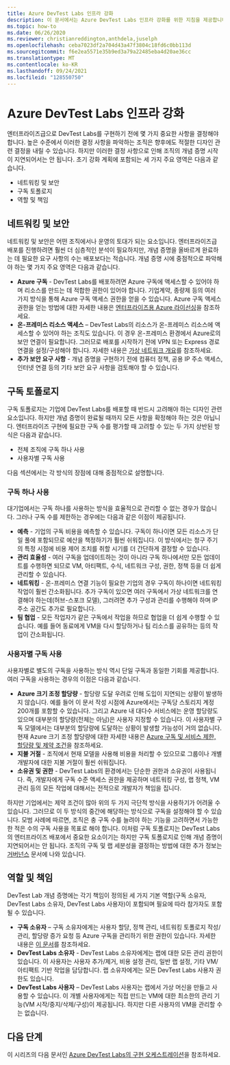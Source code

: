 ```yaml
---
title: Azure DevTest Labs 인프라 강화
description: 이 문서에서는 Azure DevTest Labs 인프라 강화를 위한 지침을 제공합니다.
ms.topic: how-to
ms.date: 06/26/2020
ms.reviewer: christianreddington,anthdela,juselph
ms.openlocfilehash: ceba7023df2a704d43a47f3804c18fd6c0bb113d
ms.sourcegitcommit: f6e2ea5571e35b9ed3a79a22485eba4d20ae36cc
ms.translationtype: MT
ms.contentlocale: ko-KR
ms.lasthandoff: 09/24/2021
ms.locfileid: "128550750"
---
```

# <a name="scale-up-your-azure-devtest-labs-infrastructure"></a>Azure DevTest Labs 인프라 강화
엔터프라이즈급으로 DevTest Labs를 구현하기 전에 몇 가지 중요한 사항을 결정해야 합니다. 높은 수준에서 이러한 결정 사항을 파악하는 조직은 향후에도 적절한 디자인 관련 결정을 내릴 수 있습니다. 하지만 이러한 결정 사항으로 인해 조직의 개념 증명 시작이 지연되어서는 안 됩니다. 초기 강화 계획에 포함되는 세 가지 주요 영역은 다음과 같습니다.

- 네트워킹 및 보안
- 구독 토폴로지
- 역할 및 책임

## <a name="networking-and-security"></a>네트워킹 및 보안
네트워킹 및 보안은 어떤 조직에서나 운영의 토대가 되는 요소입니다. 엔터프라이즈급 배포를 진행하려면 훨씬 더 심층적인 분석이 필요하지만, 개념 증명을 올바르게 완료하는 데 필요한 요구 사항의 수는 배포보다는 적습니다. 개념 증명 시에 중점적으로 파악해야 하는 몇 가지 주요 영역은 다음과 같습니다.

- **Azure 구독** - DevTest Labs를 배포하려면 Azure 구독에 액세스할 수 있어야 하며 리소스를 만드는 데 적합한 권한이 있어야 합니다. 기업계약, 종량제 등의 여러 가지 방식을 통해 Azure 구독 액세스 권한을 얻을 수 있습니다. Azure 구독 액세스 권한을 얻는 방법에 대한 자세한 내용은 [엔터프라이즈용 Azure 라이선싱](https://azure.microsoft.com/pricing/enterprise-agreement/)을 참조하세요.
- **온-프레미스 리소스 액세스** – DevTest Labs의 리소스가 온-프레미스 리소스에 액세스할 수 있어야 하는 조직도 있습니다. 이 경우 온-프레미스 환경에서 Azure로의 보안 연결이 필요합니다. 그러므로 배포를 시작하기 전에 VPN 또는 Express 경로 연결을 설정/구성해야 합니다. 자세한 내용은 [가상 네트워크 개요](../virtual-network/virtual-networks-overview.md)를 참조하세요.
- **추가 보안 요구 사항** - 개념 증명을 구현하기 전에 컴퓨터 정책, 공용 IP 주소 액세스, 인터넷 연결 등의 기타 보안 요구 사항을 검토해야 할 수 있습니다. 

## <a name="subscription-topology"></a>구독 토폴로지
구독 토폴로지는 기업에 DevTest Labs를 배포할 때 반드시 고려해야 하는 디자인 관련 요소입니다. 하지만 개념 증명이 완료될 때까지 모든 사항을 확정해야 하는 것은 아닙니다. 엔터프라이즈 구현에 필요한 구독 수를 평가할 때 고려할 수 있는 두 가지 상반된 방식은 다음과 같습니다. 

- 전체 조직에 구독 하나 사용
- 사용자별 구독 사용

다음 섹션에서는 각 방식의 장점에 대해 중점적으로 설명합니다.

### <a name="one-subscription"></a>구독 하나 사용
대기업에서는 구독 하나를 사용하는 방식을 효율적으로 관리할 수 없는 경우가 많습니다. 그러나 구독 수를 제한하는 경우에는 다음과 같은 이점이 제공됩니다.

- **예측** - 기업의 구독 비용을 예측할 수 있습니다.  구독이 하나이면 모든 리소스가 단일 풀에 포함되므로 예산을 책정하기가 훨씬 쉬워집니다. 이 방식에서는 청구 주기의 특정 시점에 비용 제어 조치를 취할 시기를 더 간단하게 결정할 수 있습니다.
- **관리 효율성** - 여러 구독을 업데이트하는 것이 아니라 구독 하나에서만 모든 업데이트를 수행하면 되므로 VM, 아티팩트, 수식, 네트워크 구성, 권한, 정책 등을 더 쉽게 관리할 수 있습니다.
- **네트워킹** - 온-프레미스 연결 기능이 필요한 기업의 경우 구독이 하나이면 네트워킹 작업이 훨씬 간소화됩니다. 추가 구독이 있으면 여러 구독에서 가상 네트워크를 연결해야 하는데(허브-스포크 모델), 그러려면 추가 구성과 관리를 수행해야 하며 IP 주소 공간도 추가로 필요합니다.
- **팀 협업** - 모든 작업자가 같은 구독에서 작업을 하므로 협업을 더 쉽게 수행할 수 있습니다. 예를 들어 동료에게 VM을 다시 할당하거나 팀 리소스를 공유하는 등의 작업이 간소화됩니다.

### <a name="subscription-per-user"></a>사용자별 구독 사용
사용자별로 별도의 구독을 사용하는 방식 역시 단일 구독과 동일한 기회를 제공합니다. 여러 구독을 사용하는 경우의 이점은 다음과 같습니다.

- **Azure 크기 조정 할당량** - 할당량 도달 우려로 인해 도입이 지연되는 상황이 발생하지 않습니다. 예를 들어 이 문서 작성 시점에 Azure에서는 구독당 스토리지 계정 200개를 포함할 수 있습니다. 그리고 Azure 내 대다수 서비스에는 운영 할당량도 있으며 대부분의 할당량(전체는 아님)은 사용자 지정할 수 있습니다. 이 사용자별 구독 모델에서는 대부분의 할당량에 도달하는 상황이 발생할 가능성이 거의 없습니다. 현재 Azure 크기 조정 할당량에 대한 자세한 내용은 [Azure 구독 및 서비스 제한, 할당량 및 제약 조건](../azure-resource-manager/management/azure-subscription-service-limits.md)을 참조하세요.
- **지불 거절** - 조직에서 현재 모델을 사용해 비용을 처리할 수 있으므로 그룹이나 개별 개발자에 대한 지불 거절이 훨씬 쉬워집니다.
- **소유권 및 권한** - DevTest Labs의 환경에서는 단순한 권한과 소유권이 사용됩니다. 즉, 개발자에게 구독 수준 액세스 권한을 제공하며 네트워킹 구성, 랩 정책, VM 관리 등의 모든 작업에 대해서는 전적으로 개발자가 책임을 집니다.

하지만 기업에서는 제약 조건이 많아 위의 두 가지 극단적 방식을 사용하기가 어려울 수 있습니다. 그러므로 이 두 방식의 중간에 해당하는 방식으로 구독을 설정해야 할 수 있습니다. 모범 사례에 따르면, 조직은 충 구독 수를 늘려야 하는 기능을 고려하면서 가능한 한 적은 수의 구독 사용을 목표로 해야 합니다. 이처럼 구독 토폴로지는 DevTest Labs의 엔터프라이즈 배포에서 중요한 요소이기는 하지만 구독 토폴로지로 인해 개념 증명이 지연되어서는 안 됩니다. 조직의 구독 및 랩 세분성을 결정하는 방법에 대한 추가 정보는 [거버넌스](devtest-lab-guidance-governance-policy-compliance.md) 문서에 나와 있습니다.

## <a name="roles-and-responsibilities"></a>역할 및 책임
DevTest Lab 개념 증명에는 각기 책임이 정의된 세 가지 기본 역할(구독 소유자, DevTest Labs 소유자, DevTest Labs 사용자)이 포함되며 필요에 따라 참가자도 포함될 수 있습니다.

- **구독 소유자** – 구독 소유자에게는 사용자 할당, 정책 관리, 네트워킹 토폴로지 작성/관리, 할당량 증가 요청 등 Azure 구독을 관리하기 위한 권한이 있습니다. 자세한 내용은 [이 문서](../role-based-access-control/rbac-and-directory-admin-roles.md)를 참조하세요.
- **DevTest Labs 소유자** - DevTest Labs 소유자에게는 랩에 대한 모든 관리 권한이 있습니다. 이 사용자는 사용자 추가/제거, 비용 설정 관리, 일반 랩 설정, 기타 VM/아티팩트 기반 작업을 담당합니다. 랩 소유자에게는 모든 DevTest Labs 사용자 권한도 있습니다.
- **DevTest Labs 사용자** – DevTest Labs 사용자는 랩에서 가상 머신을 만들고 사용할 수 있습니다. 이 개별 사용자에게는 직접 만드는 VM에 대한 최소한의 관리 기능(VM 시작/중지/삭제/구성)이 제공됩니다. 하지만 다른 사용자의 VM을 관리할 수는 없습니다.

## <a name="next-steps"></a>다음 단계
이 시리즈의 다음 문서인 [Azure DevTest Labs의 구현 오케스트레이션](devtest-lab-guidance-orchestrate-implementation.md)을 참조하세요.